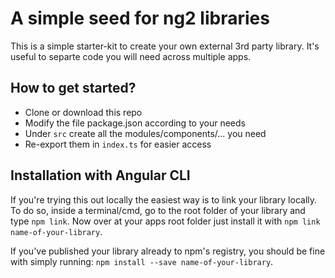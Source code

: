 # A simple seed for ng2 libraries

This is a simple starter-kit to create your own external 3rd party library.
It's useful to separte code you will need across multiple apps.

## How to get started?
* Clone or download this repo
* Modify the file package.json according to your needs
* Under `src` create all the modules/components/... you need
* Re-export them in `index.ts` for easier access


## Installation with Angular CLI
If you're trying this out locally the easiest way is to link your library locally.
To do so, inside a terminal/cmd, go to the root folder of your library and type `npm link`.
Now over at your apps root folder just install it with `npm link name-of-your-library`.

If you've published your library already to npm's registry, you should be fine with simply running:
`npm install --save name-of-your-library`. 